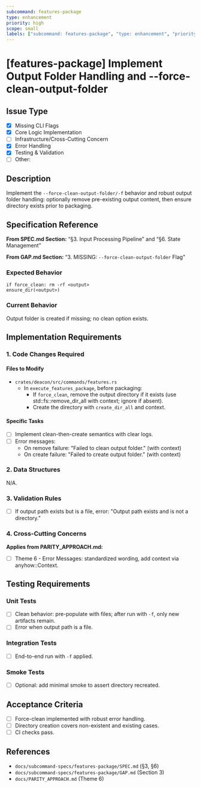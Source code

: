 ```yaml
---
subcommand: features-package
type: enhancement
priority: high
scope: small
labels: ["subcommand: features-package", "type: enhancement", "priority: high", "scope: small"]
---
```


# [features-package] Implement Output Folder Handling and --force-clean-output-folder

## Issue Type
- [x] Missing CLI Flags
- [x] Core Logic Implementation
- [ ] Infrastructure/Cross-Cutting Concern
- [x] Error Handling
- [x] Testing & Validation
- [ ] Other: 

## Description
Implement the `--force-clean-output-folder/-f` behavior and robust output folder handling: optionally remove pre-existing output content, then ensure directory exists prior to packaging.

## Specification Reference

**From SPEC.md Section:** “§3. Input Processing Pipeline” and “§6. State Management”

**From GAP.md Section:** “3. MISSING: `--force-clean-output-folder` Flag”

### Expected Behavior
```
if force_clean: rm -rf <output>
ensure_dir(<output>)
```

### Current Behavior
Output folder is created if missing; no clean option exists.

## Implementation Requirements

### 1. Code Changes Required

#### Files to Modify
- `crates/deacon/src/commands/features.rs`
  - In `execute_features_package`, before packaging:
    - If `force_clean`, remove the output directory if it exists (use std::fs::remove_dir_all with context; ignore if absent).
    - Create the directory with `create_dir_all` and context.

#### Specific Tasks
- [ ] Implement clean-then-create semantics with clear logs.
- [ ] Error messages:
  - On remove failure: "Failed to clean output folder." (with context)
  - On create failure: "Failed to create output folder." (with context)

### 2. Data Structures
N/A.

### 3. Validation Rules
- [ ] If output path exists but is a file, error: "Output path exists and is not a directory."

### 4. Cross-Cutting Concerns

**Applies from PARITY_APPROACH.md:**
- [ ] Theme 6 - Error Messages: standardized wording, add context via anyhow::Context.

## Testing Requirements

### Unit Tests
- [ ] Clean behavior: pre-populate with files; after run with `-f`, only new artifacts remain.
- [ ] Error when output path is a file.

### Integration Tests
- [ ] End-to-end run with `-f` applied.

### Smoke Tests
- [ ] Optional: add minimal smoke to assert directory recreated.

## Acceptance Criteria
- [ ] Force-clean implemented with robust error handling.
- [ ] Directory creation covers non-existent and existing cases.
- [ ] CI checks pass.

## References
- `docs/subcommand-specs/features-package/SPEC.md` (§3, §6)
- `docs/subcommand-specs/features-package/GAP.md` (Section 3)
- `docs/PARITY_APPROACH.md` (Theme 6)
